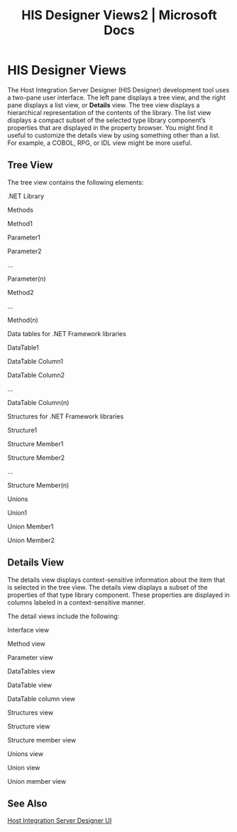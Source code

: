 ﻿---
title: "HIS Designer Views2 | Microsoft Docs"
ms.custom: ""
ms.date: "11/30/2017"
ms.prod: "host-integration-server"
ms.reviewer: ""
ms.suite: ""
ms.tgt_pltfrm: ""
ms.topic: "article"
ms.assetid: 190a6288-32e3-4830-be82-279ed51073d6
caps.latest.revision: 4
---
# HIS Designer Views
The Host Integration Server Designer (HIS Designer) development tool uses a two-pane user interface. The left pane displays a tree view, and the right pane displays a list view, or **Details** view. The tree view displays a hierarchical representation of the contents of the library. The list view displays a compact subset of the selected type library component’s properties that are displayed in the property browser. You might find it useful to customize the details view by using something other than a list. For example, a COBOL, RPG, or IDL view might be more useful.  
  
## Tree View  
 The tree view contains the following elements:  
  
 .NET Library  
  
 Methods  
  
 Method1  
  
 Parameter1  
  
 Parameter2  
  
 …  
  
 Parameter(n)  
  
 Method2  
  
 …  
  
 Method(n)  
  
 Data tables for .NET Framework libraries  
  
 DataTable1  
  
 DataTable Column1  
  
 DataTable Column2  
  
 …  
  
 DataTable Column(n)  
  
 Structures for .NET Framework libraries  
  
 Structure1  
  
 Structure Member1  
  
 Structure Member2  
  
 …  
  
 Structure Member(n)  
  
 Unions  
  
 Union1  
  
 Union Member1  
  
 Union Member2  
  
## Details View  
 The details view displays context-sensitive information about the item that is selected in the tree view. The details view displays a subset of the properties of that type library component. These properties are displayed in columns labeled in a context-sensitive manner.  
  
 The detail views include the following:  
  
 Interface view  
  
 Method view  
  
 Parameter view  
  
 DataTables view  
  
 DataTable view  
  
 DataTable column view  
  
 Structures view  
  
 Structure view  
  
 Structure member view  
  
 Unions view  
  
 Union view  
  
 Union member view  
  
## See Also  
 [Host Integration Server Designer UI](../core/host-integration-server-designer-ui2.md)